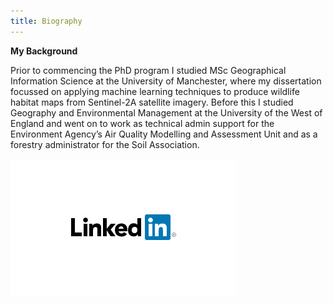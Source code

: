 ```yaml
---
title: Biography
---
```

<!-- Header for the webpage in bold -->
**My Background**

Prior to commencing the PhD program I studied MSc Geographical Information Science at the University of Manchester, where my dissertation focussed on applying machine learning techniques to produce wildlife habitat maps from Sentinel-2A satellite imagery. Before this I studied Geography and Environmental Management at the University of the West of England and went on to work as technical admin support for the Environment Agency’s Air Quality Modelling and Assessment Unit and as a forestry administrator for the Soil Association. 
<!-- LinkedIn profile -->
<a href="https://www.linkedin.com/in/chris-newton-uom"><img src="https://raw.githubusercontent.com/ChrisDNewton/ChrisDNewton.github.io/master/LinkedInLogo.png" 
  alt="LinkedIn Profile"
  border="0" /></a>

